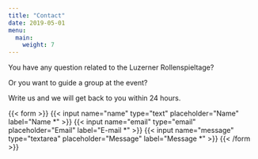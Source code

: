 ```yaml
---
title: "Contact"
date: 2019-05-01
menu:
  main:
    weight: 7
---
```


You have any question related to the Luzerner Rollenspieltage?

Or you want to guide a group at the event?

Write us and we will get back to you within 24 hours.

{{< form >}}
  {{< input name="name" type="text" placeholder="Name" label="Name *" >}}
  {{< input name="email" type="email" placeholder="Email" label="E-mail *" >}}
  {{< input name="message" type="textarea" placeholder="Message" label="Message *" >}}
{{< /form >}}
